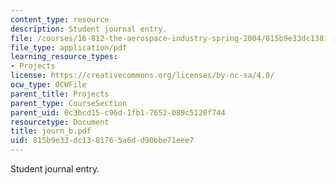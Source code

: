 ```yaml
---
content_type: resource
description: Student journal entry.
file: /courses/16-812-the-aerospace-industry-spring-2004/815b9e33dc1381765a6dd90bbe71eee7_journ_b.pdf
file_type: application/pdf
learning_resource_types:
- Projects
license: https://creativecommons.org/licenses/by-nc-sa/4.0/
ocw_type: OCWFile
parent_title: Projects
parent_type: CourseSection
parent_uid: 0c3bcd15-c96d-1fb1-7652-089c5120f744
resourcetype: Document
title: journ_b.pdf
uid: 815b9e33-dc13-8176-5a6d-d90bbe71eee7
---
```

Student journal entry.